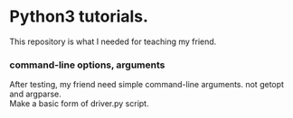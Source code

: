 # Python3 tutorials.

This repository is what I needed for teaching my friend.

### command-line options, arguments

After testing, my friend need simple command-line arguments. not getopt and argparse.  
Make a basic form of driver.py script.
